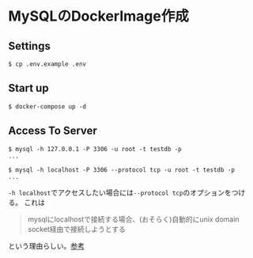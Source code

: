 # MySQLのDockerImage作成


## Settings

```
$ cp .env.example .env
```


## Start up

```
$ docker-compose up -d
```


## Access To Server

```
$ mysql -h 127.0.0.1 -P 3306 -u root -t testdb -p
...

$ mysql -h localhost -P 3306 --protocol tcp -u root -t testdb -p
...

```
`-h localhost`でアクセスしたい場合には`--protocol tcp`のオプションをつける。
これは
> mysqlにlocalhostで接続する場合、(おそらく)自動的にunix domain socket経由で接続しようとする

という理由らしい。[参考](https://qiita.com/kazegusuri/items/85478e6863453041dd68)
